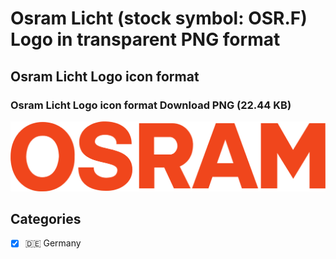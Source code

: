 # Osram Licht (stock symbol: OSR.F) Logo in transparent PNG format

## Osram Licht Logo icon format

### Osram Licht Logo icon format Download PNG (22.44 KB)

![Osram Licht Logo icon format Download PNG (22.44 KB)](/img/orig/OSR.F-515384ed.png)



## Categories
- [x] 🇩🇪 Germany
